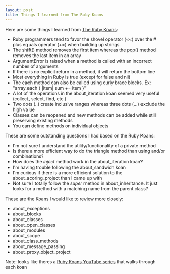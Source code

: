 ```yaml
---
layout: post
title: Things I learned from The Ruby Koans
---
```


Here are some things I learned from [The Ruby Koans](http://rubykoans.com/):

 - Ruby programmers tend to favor the shovel operator (<<) over the # plus equals operator (+=) when building up strings
 - The shift() method removes the first item whereas the pop() method removes the last item in an array
 - ArgumentError is raised when a method is called with an incorrect number of arguments
 - If there is no explicit return in a method, it will return the bottom line
 - Most everything in Ruby is true (except for false and nil)
 - The each method can also be called using curly brace blocks. Ex: "array.each { |item| sum += item }"
 - A lot of the operations in the about_iteration koan seemed very useful (collect, select, find, etc.)
 - Two dots (..) create inclusive ranges whereas three dots (...) exclude the high value
 - Classes can be reopened and new methods can be added while still preserving existing methods
 - You can define methods on individual objects

These are some outstanding questions I had based on the Ruby Koans:

 - I'm not sure I understand the utility/functionality of a private method
 - Is there a more efficient way to do the triangle method than using and/or combinations?
 - How does the _inject_ method work in the about_iteration koan?
 - I'm having trouble following the about_sandwich koan
 - I'm curious if there is a more efficient solution to the about_scoring_project than I came up with
 - Not sure I totally follow the _super_ method in about_inheritance. It just looks for a method with a matching name from the parent class?

These are the Koans I would like to review more closely:

 - about_exceptions
 - about_blocks
 - about_classes
 - about_open_classes
 - about_modules
 - about_scope
 - about_class_methods
 - about_message_passing
 - about_proxy_object_project

Note: looks like theres a [Ruby Koans YouTube series](https://www.youtube.com/watch?v=H0jPLFE17do&list=PL3vpzVxKa3PiKKQf5HeXJJGZO-M1MVyfi) that walks through each koan



